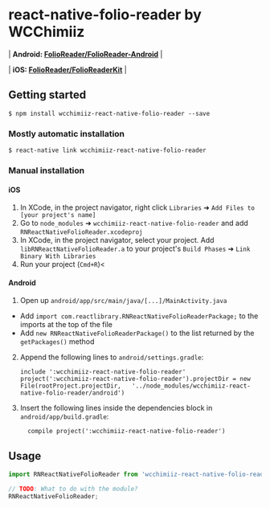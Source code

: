 
# react-native-folio-reader by WCChimiiz


| **Android: [FolioReader/FolioReader-Android](https://github.com/FolioReader/FolioReader-Android)** |


| **iOS: [FolioReader/FolioReaderKit](https://github.com/FolioReader/FolioReaderKit)** |

## Getting started

`$ npm install wcchimiiz-react-native-folio-reader --save`

### Mostly automatic installation

`$ react-native link wcchimiiz-react-native-folio-reader`

### Manual installation

#### iOS

1. In XCode, in the project navigator, right click `Libraries` ➜ `Add Files to [your project's name]`
2. Go to `node_modules` ➜ `wcchimiiz-react-native-folio-reader` and add `RNReactNativeFolioReader.xcodeproj`
3. In XCode, in the project navigator, select your project. Add `libRNReactNativeFolioReader.a` to your project's `Build Phases` ➜ `Link Binary With Libraries`
4. Run your project (`Cmd+R`)<

#### Android

1. Open up `android/app/src/main/java/[...]/MainActivity.java`
  - Add `import com.reactlibrary.RNReactNativeFolioReaderPackage;` to the imports at the top of the file
  - Add `new RNReactNativeFolioReaderPackage()` to the list returned by the `getPackages()` method
2. Append the following lines to `android/settings.gradle`:
  	```
  	include ':wcchimiiz-react-native-folio-reader'
  	project(':wcchimiiz-react-native-folio-reader').projectDir = new File(rootProject.projectDir, 	'../node_modules/wcchimiiz-react-native-folio-reader/android')
  	```
3. Insert the following lines inside the dependencies block in `android/app/build.gradle`:
  	```
      compile project(':wcchimiiz-react-native-folio-reader')
  	```

## Usage
```javascript
import RNReactNativeFolioReader from 'wcchimiiz-react-native-folio-reader';

// TODO: What to do with the module?
RNReactNativeFolioReader;
```
  